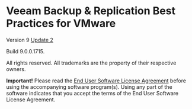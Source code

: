 Veeam Backup & Replication Best Practices for VMware
=======

Version 9 [Update 2](https://www.veeam.com/kb2147)

Build 9.0.0.1715.

All rights reserved. All trademarks are the property of their respective
owners.

**Important!**   Please read the [End User Software License Agreement](https://www.veeam.com/eula.html) before using the accompanying software program(s). Using any part of the software indicates that you accept the terms of the End User Software License Agreement.
